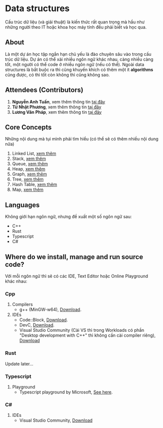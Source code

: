 # Data structures
Cấu trúc dữ liệu (và giải thuật) là kiến thức rất quan trọng mà hầu như những người theo IT hoặc khoa học máy tính đều phải biết và học qua.

## About
Là một dự án học tập ngắn hạn chủ yếu là đào chuyên sâu vào trong cấu trúc dữ liệu. Dự án có thể xài nhiều ngôn ngữ khác nhau, càng nhiều càng tốt, một người có thể code ở nhiều ngôn ngữ (nếu có thể).
Ngoài data structures là bắt buộc ra thì cũng khuyến khích có thêm một ít __algorithms__ cũng được, có thì tốt còn không thì cũng không sao.

## Attendees (Contributors)
1. __Nguyễn Anh Tuấn__, xem thêm thông tin [tại đây](https://github.com/NguyenAnhTuan1912)
1. __Từ Nhật Phương__, xem thêm thông tin [tại đây](https://github.com/phapdev)
1. __Lương Văn Pháp__, xem thêm thông tin [tại đây](https://github.com/FromSunNews)

## Core Concepts
Những nội dung mà tụi mình phải tìm hiểu (có thể sẽ có thêm nhiều nội dung nữa)
1. Linked List, [xem thêm](/linked_list)
2. Stack, [xem thêm](/stack)
3. Queue, [xem thêm](/queue)
4. Heap, [xem thêm](/heap)
5. Graph, [xem thêm](/graph)
6. Tree, [xem thêm](/tree)
7. Hash Table, [xem thêm](/hash_table)
8. Map, [xem thêm](/map)

## Languages
Không giới hạn ngôn ngữ, nhưng đề xuất một số ngôn ngữ sau:
- C++
- Rust
- Typescript
- C#

## Where do we install, manage and run source code?
Với mỗi ngôn ngữ thì sẽ có các IDE, Text Editor hoặc Online Playground khác nhau:
### Cpp
1. Compilers
   - g++ (MinGW-w64), [Download](https://www.mingw-w64.org/downloads/).
2. IDEs
   - Code::Block, [Download](https://www.codeblocks.org/downloads/).
   - DevC, [Download](https://www.bloodshed.net/).
   - Visual Studio Community (Cài VS thì trong Workloads có phần "Desktop development with C++" thì không cần cài compiler riêng), [Download](https://visualstudio.microsoft.com/vs/community/)
### Rust
Update later...
### Typescript
1. Playground
   - Typescript playground by Microsoft, [See here](https://www.typescriptlang.org/play).
### C#
1. IDEs
   - Visual Studio Community, [Download](https://visualstudio.microsoft.com/vs/community/)